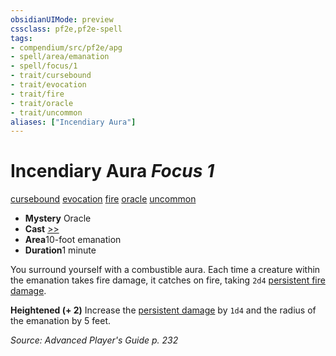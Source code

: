 ```yaml
---
obsidianUIMode: preview
cssclass: pf2e,pf2e-spell
tags:
- compendium/src/pf2e/apg
- spell/area/emanation
- spell/focus/1
- trait/cursebound
- trait/evocation
- trait/fire
- trait/oracle
- trait/uncommon
aliases: ["Incendiary Aura"]
---
```

# Incendiary Aura *Focus 1*   
[cursebound](../../Rules/traits/cursebound-apg.md)  [evocation](../../Rules/traits/evocation.md)  [fire](../../Rules/traits/fire.md)  [oracle](../../Rules/traits/oracle-apg.md)  [uncommon](../../Rules/traits/uncommon.md)  

- **Mystery** Oracle
- **Cast** [>>](../../Rules/core-rulebook/chapter-9-playing-the-game.md#Actions "Two-Action") 
- **Area**10-foot emanation
- **Duration**1 minute

You surround yourself with a combustible aura. Each time a creature within the emanation takes fire damage, it catches on fire, taking `2d4` [persistent fire damage](../../Rules/conditions.md#Persistent%20Damage).

**Heightened (+ 2)** Increase the [persistent damage](../../Rules/conditions.md#Persistent%20Damage) by `1d4` and the radius of the emanation by 5 feet.

*Source: Advanced Player's Guide p. 232*
